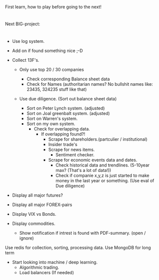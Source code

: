 #

First learn, how to play before going to the next!

#

#

Next BIG-project:

#

- Use log system.

- Add on if found something nice ;-D

- Collect 13F's.

  - Only use top 20 / 30 companies

    - Check corresponding Balance sheet data
    - Check for Names (authoritarian names? No bullshit names like: 23435, 324235 stuff like that)

  - Use due diligence. (Sort out balance sheet data)
    - Sort on Peter Lynch system. (adjusted)
    - Sort on Joal greenbalt system. (adjusted)
    - Sort on Warren's system.
    - Sort on my own system.
      - Check for overlapping data.
        - If overlapping found?!
          - Scrape for shareholders.(partculier / institutional)
          - Insider trade's
          - Scrape for news items.
            - Sentiment checker.
          - Scrape for economic events data and dates.
            - Check historical data and trendlines. (5-10year max? (That's a lot of data!))
            - Check if companie x,y,z is just started to make money in the last year or something. (Use eval of Due diligence)

- Display all major futures?
- Display all major FOREX-pairs
- Display VIX vs Bonds.
- Display commodities.

  - Show notification if intrest is found with PDF-summary. (open / ignore)

Use redis for collection, sorting, processing data.
Use MongoDB for long term

- Start looking into machine / deep learning.
  - Algorithmic trading.
  - Load balancers (If needed)
